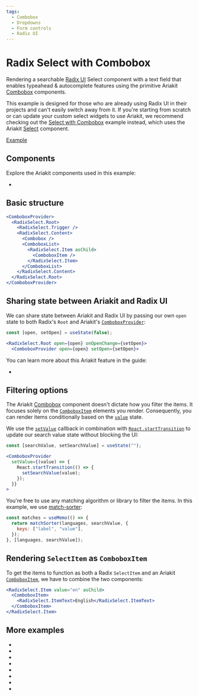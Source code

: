 ```yaml
---
tags:
  - Combobox
  - Dropdowns
  - Form controls
  - Radix UI
---
```


# Radix Select with Combobox

<div data-description>

Rendering a searchable [Radix UI](https://radix-ui.com) Select component with a text field that enables typeahead & autocomplete features using the primitive Ariakit [Combobox](/components/combobox) components.

</div>

<div data-tags></div>

<aside data-type="note" title="Note">

This example is designed for those who are already using Radix UI in their projects and can't easily switch away from it. If you're starting from scratch or can update your custom select widgets to use Ariakit, we recommend checking out the [Select with Combobox](/examples/select-combobox) example instead, which uses the Ariakit [Select](/components/select) component.

</aside>

<a href="./index.tsx" data-playground>Example</a>

## Components

Explore the Ariakit components used in this example:

<div data-cards="components">

- [](/components/combobox)

</div>

## Basic structure

```jsx "ComboboxProvider" "Combobox" "ComboboxList" "ComboboxItem"
<ComboboxProvider>
  <RadixSelect.Root>
    <RadixSelect.Trigger />
    <RadixSelect.Content>
      <Combobox />
      <ComboboxList>
        <RadixSelect.Item asChild>
          <ComboboxItem />
        </RadixSelect.Item>
      </ComboboxList>
    </RadixSelect.Content>
  </RadixSelect.Root>
</ComboboxProvider>
```

## Sharing state between Ariakit and Radix UI

We can share state between Ariakit and Radix UI by passing our own `open` state to both Radix's `Root` and Ariakit's [`ComboboxProvider`](/reference/combobox-provider):

```jsx
const [open, setOpen] = useState(false);

<RadixSelect.Root open={open} onOpenChange={setOpen}>
  <ComboboxProvider open={open} setOpen={setOpen}>
```

You can learn more about this Ariakit feature in the guide:

<div data-cards>

- [](/guide/component-providers)

</div>

## Filtering options

The Ariakit [Combobox](/components/combobox) component doesn't dictate how you filter the items. It focuses solely on the [`ComboboxItem`](/reference/combobox-item) elements you render. Consequently, you can render items conditionally based on the [`value`](/reference/combobox-provider#value) state.

We use the [`setValue`](/reference/combobox-provider#setvalue) callback in combination with [`React.startTransition`](https://react.dev/reference/react/startTransition) to update our search value state without blocking the UI:

```jsx {5-7}
const [searchValue, setSearchValue] = useState("");

<ComboboxProvider
  setValue={(value) => {
    React.startTransition(() => {
      setSearchValue(value);
    });
  }}
>
```

You're free to use any matching algorithm or library to filter the items. In this example, we use [match-sorter](https://www.npmjs.com/package/match-sorter):

```jsx "matchSorter"
const matches = useMemo(() => {
  return matchSorter(languages, searchValue, {
    keys: ["label", "value"],
  });
}, [languages, searchValue]);
```

## Rendering `SelectItem` as `ComboboxItem`

To get the items to function as both a Radix `SelectItem` and an Ariakit [`ComboboxItem`](/reference/combobox-item), we have to combine the two components:

```jsx "asChild" "ComboboxItem"
<RadixSelect.Item value="en" asChild>
  <ComboboxItem>
    <RadixSelect.ItemText>English</RadixSelect.ItemText>
  </ComboboxItem>
</RadixSelect.Item>
```

## More examples

<div data-cards="examples">

- [](/examples/combobox-radix)
- [](/examples/dialog-radix)
- [](/examples/menu-combobox)
- [](/examples/select-combobox)
- [](/examples/combobox-filtering)
- [](/examples/combobox-group)
- [](/examples/combobox-multiple)
- [](/examples/combobox-tabs)

</div>
